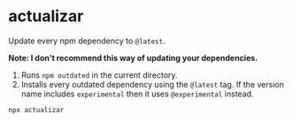 # actualizar
Update every npm dependency to `@latest`.

**Note: I don't recommend this way of updating your dependencies.**

1. Runs `npm outdated` in the current directory.
2. Installs every outdated dependency using the `@latest` tag.
If the version name includes `experimental` then it uses `@experimental` instead.

```
npx actualizar
```
